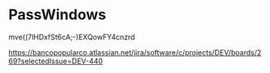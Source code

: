 # PassWindows
mve((7lHDxfSt6cA;-)EXQowFY4cnzrd

https://bancopopularco.atlassian.net/jira/software/c/projects/DEV/boards/269?selectedIssue=DEV-440
